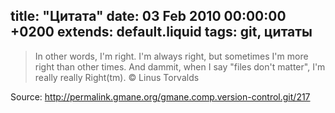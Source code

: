 title: "Цитата"
date: 03 Feb 2010 00:00:00 +0200
extends: default.liquid
tags: git, цитаты
---
> In other words, I'm right. I'm always right, but sometimes I'm more right than other times. And dammit, when I say "files don't matter", I'm really really Right(tm). © Linus Torvalds

Source: <http://permalink.gmane.org/gmane.comp.version-control.git/217>
